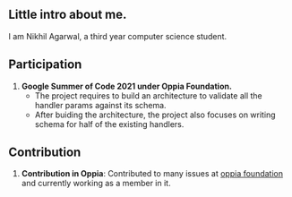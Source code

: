 
## Little intro about me.

I am Nikhil Agarwal, a third year computer science student.

## Participation

1. **Google Summer of Code 2021 under Oppia Foundation.**
     - The project requires to build an architecture to validate all the handler params against its schema.
     - After buiding the architecture, the project also focuses on writing schema for half of the existing handlers.

## Contribution

1. **Contribution in Oppia**: Contributed to many issues at [oppia foundation](https://github.com/oppia/oppia/) and currently working as a member in it.
     
